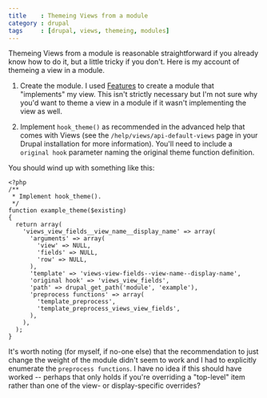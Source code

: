 ```yaml
---
title    : Themeing Views from a module
category : drupal
tags     : [drupal, views, themeing, modules]
---
```


Themeing Views from a module is reasonable straightforward if you already know
how to do it, but a little tricky if you don't. Here is my account of themeing
a view in a module.

1. Create the module. I used [Features][features] to create a module that
"implements" my view. This isn't strictly necessary but I'm not sure why you'd
want to theme a view in a module if it wasn't implementing the view as well.

2. Implement `hook_theme()` as recommended in the advanced help that comes with
Views (see the `/help/views/api-default-views` page in your Drupal installation
for more information). You'll need to include a `original hook` parameter
naming the original theme function definition.

You should wind up with something like this:

````{.php}
<?php
/**
 * Implement hook_theme().
 */
function example_theme($existing)
{
  return array(
    'views_view_fields__view_name__display_name' => array(
      'arguments' => array(
        'view' => NULL,
        'fields' => NULL,
        'row' => NULL,
      ),
      'template' => 'views-view-fields--view-name--display-name',
      'original hook' => 'views_view_fields',
      'path' => drupal_get_path('module', 'example'),
      'preprocess functions' => array(
        'template_preprocess',
        'template_preprocess_views_view_fields',
      ),
    ),
  );
}
````

It's worth noting (for myself, if no-one else) that the recommendation to just
change the weight of the module didn't seem to work and I had to explicitly
enumerate the `preprocess functions`. I have no idea if this should have
worked -- perhaps that only holds if you're overriding a "top-level" item
rather than one of the view- or display-specific overrides?

[features]: http://drupal.org/project/features
[views]: http://drupal.org/project/views
